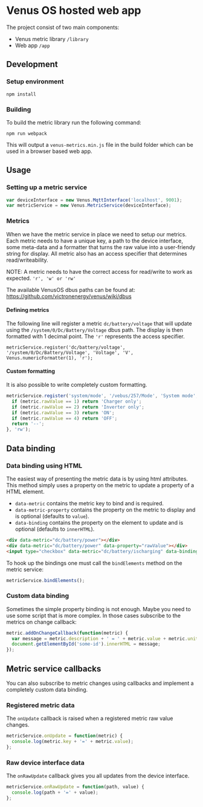# Venus OS hosted web app

The project consist of two main components:

* Venus metric library `/library`
* Web app `/app`

## Development

### Setup environment

	npm install

### Building

To build the metric library run the following command:

	npm run webpack

This will output a `venus-metrics.min.js` file in the build folder which can be used in a browser based web app.

## Usage

### Setting up a metric service

```javascript
var deviceInterface = new Venus.MqttInterface('localhost', 9001);
var metricService = new Venus.MetricService(deviceInterface);
```

### Metrics

When we have the metric service in place we need to setup our metrics. Each metric needs to have a unique key, a path to the device interface, some meta-data and a formatter that turns the raw value into a user-friendy string for display. All metric also has an access specifier that determines read/writeability.

NOTE: A metric needs to have the correct access for read/write to work as expected. `'r', 'w' or 'rw'`

The available VenusOS dbus paths can be found at: <https://github.com/victronenergy/venus/wiki/dbus>

#### Defining metrics

The following line will register a metric `dc/battery/voltage` that will update using the `/system/0/Dc/Battery/Voltage` dbus path. The display is then formatted with 1 decimal point. The `'r'` represents the access specifier.

	metricService.register('dc/battery/voltage', '/system/0/Dc/Battery/Voltage', 'Voltage', 'V', Venus.numericFormatter(1), 'r');

#### Custom formatting

It is also possible to write completely custom formatting.

```javascript
metricService.register('system/mode', '/vebus/257/Mode', 'System mode', '', function(metric) {
  if (metric.rawValue == 1) return 'Charger only';
  if (metric.rawValue == 2) return 'Inverter only';
  if (metric.rawValue == 3) return 'ON';
  if (metric.rawValue == 4) return 'OFF';
  return '--';
}, 'rw');
```

## Data binding

### Data binding using HTML

The easiest way of presenting the metric data is by using html attributes. This method simply uses a property on the metric to update a property of a HTML element.

* `data-metric` contains the metric key to bind and is required.
* `data-metric-property` contains the property on the metric to display and is optional (defaults to `value`).
* `data-binding` contains the property on the element to update and is optional (defaults to `innerHTML`).

```html
<div data-metric="dc/battery/power"></div>
<div data-metric="dc/battery/power" data-property="rawValue"></div>
<input type="checkbox" data-metric="dc/battery/ischarging" data-binding="checked"></input>
```

To hook up the bindings one must call the `bindElements` method on the metric service:

```javascript
metricService.bindElements();
```

### Custom data binding

Sometimes the simple property binding is not enough. Maybe you need to use some script that is more complex. In those cases subscribe to the metrics on change callback:

```javascript
metric.addOnChangeCallback(function(metric) {
  var message = metric.description + ' = ' + metric.value + metric.unit;
  document.getElementById('some-id').innerHTML = message;
});
```

## Metric service callbacks

You can also subscribe to metric changes using callbacks and implement a completely custom data binding.

### Registered metric data

The `onUpdate` callback is raised when a registered metric raw value changes.

```javascript
metricService.onUpdate = function(metric) {
  console.log(metric.key + '=' + metric.value);
};
```

### Raw device interface data

The `onRawUpdate` callback gives you all updates from the device interface.

```javascript
metricService.onRawUpdate = function(path, value) {
  console.log(path + '=' + value);
};
```
